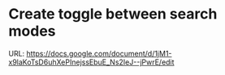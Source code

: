 # Create toggle between search modes

URL: https://docs.google.com/document/d/1jM1-x9laKoTsD6uhXePInejssEbuE_Ns2IeJ--jPwrE/edit
